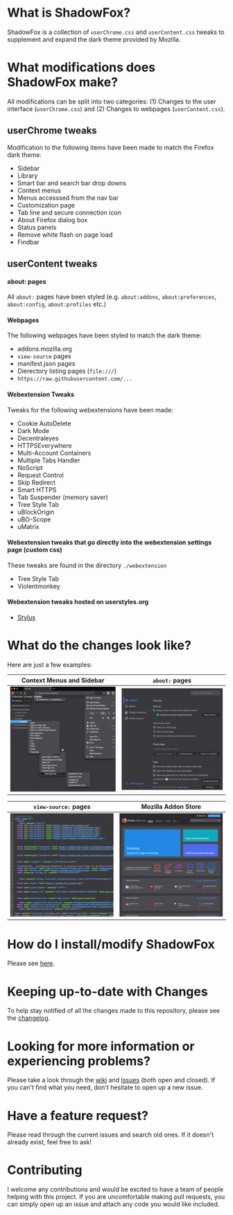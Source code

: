 # What is ShadowFox?

ShadowFox is a collection of `userChrome.css` and `userContent.css` tweaks to supplement and expand the dark theme provided by Mozilla.

# What modifications does ShadowFox make?

All modifications can be split into two categories: (1) Changes to the user interface (`userChrome.css`) and (2) Changes to webpages (`userContent.css`).

## userChrome tweaks

Modification to the following items have been made to match the Firefox dark theme:

* Sidebar
* Library
* Smart bar and search bar drop downs
* Context menus
* Menus accesssed from the nav bar
* Customization page
* Tab line and secure connection icon
* About Firefox dialog box
* Status panels
* Remove white flash on page load
* Findbar

## userContent tweaks

#### about: pages

All `about:` pages have been styled (e.g. `about:addons`, `about:preferences`, `about:config`, `about:profiles` etc.)

#### Webpages

The following webpages have been styled to match the dark theme:

* addons.mozilla.org
* `view-source` pages
* manifest.json pages
* Dierectory listing pages (`file:///`)
* `https://raw.githubusercontent.com/...`

#### Webextension Tweaks

Tweaks for the following webextensions have been made:

* Cookie AutoDelete
* Dark Mode
* Decentraleyes
* HTTPSEverywhere
* Multi-Account Containers
* Multiple Tabs Handler
* NoScript
* Request Control
* Skip Redirect
* Smart HTTPS
* Tab Suspender (memory saver)
* Tree Style Tab
* uBlockOrigin
* uBO-Scope
* uMatrix

#### Webextension tweaks that go directly into the webextension settings page (custom css)

These tweaks are found in the directory `./webextension`

* Tree Style Tab
* Violentmonkey

#### Webextension tweaks hosted on userstyles.org

* [Stylus](https://userstyles.org/styles/153739/stylus-dark-shadowfox)


# What do the changes look like?

Here are just a few examples:

Context Menus and Sidebar                   | `about:` pages
:------------------------------------------:| :------------------------------------------:                                         
![dark_menus](Screenshots/contextmenus.png) | ![dark_menus](Screenshots/preferences.png)

`view-source:` pages                        | Mozilla Addon Store
:------------------------------------------:| :------------------------------------------:                                         
![dark_menus](Screenshots/viewsource.png)   | ![dark_menus](Screenshots/addons.png)


# How do I install/modify ShadowFox

Please see [here](https://github.com/overdodactyl/ShadowFox/wiki).

# Keeping up-to-date with Changes

To help stay notified of all the changes made to this repository, please see the [changelog](changelog.md).

# Looking for more information or experiencing problems?

Please take a look through the [wiki](https://github.com/overdodactyl/ShadowFox/wiki) and [Issues](https://github.com/overdodactyl/ShadowFox/issues?q=is%3Aopen) (both open and closed).  If you can't find what you need, don't hesitate to open up a new issue.  

# Have a feature request?

Please read through the current issues and search old ones.  If it doesn't already exist, feel free to ask!

# Contributing

I welcome any contributions and would be excited to have a team of people helping with this project.  If you are uncomfortable making pull requests, you can simply open up an issue and attach any code you would like included.
